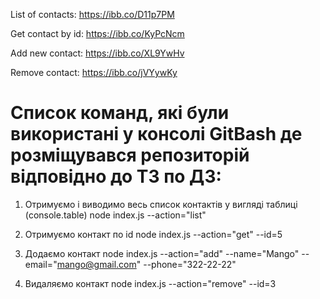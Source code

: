 List of contacts: https://ibb.co/D11p7PM

Get contact by id: https://ibb.co/KyPcNcm

Add new contact: https://ibb.co/XL9YwHv

Remove contact: https://ibb.co/jVYywKy



# Список команд, які були використані у консолі GitBash де розміщувався репозиторій відповідно до ТЗ по ДЗ:

1) Отримуємо і виводимо весь список контактів у вигляді таблиці (console.table)
node index.js --action="list"

2) Отримуємо контакт по id
node index.js --action="get" --id=5

3) Додаємо контакт
node index.js --action="add" --name="Mango" --email="mango@gmail.com" --phone="322-22-22"

4) Видаляємо контакт
node index.js --action="remove" --id=3
